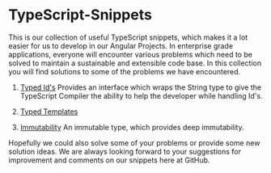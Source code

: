 # TypeScript-Snippets

This is our collection of useful TypeScript snippets, which makes it a lot easier for us to develop in our Angular Projects.
In enterprise grade applications, everyone will encounter various problems which need to be solved to maintain a sustainable and extensible code base. In this collection you will find solutions to some of the problems we have encountered.


1. [Typed Id's](./TypedIds)
Provides an interface which wraps the String type to give the TypeScript Compiler the ability to help the developer while handling Id's.

2. [Typed Templates](./TypedTemplates)

2. [Immutability](./Immutability)
An immutable type, which provides deep immutability.


Hopefully we could also solve some of your problems or provide some new solution ideas.
We are always looking forward to your suggestions for improvement and comments on our snippets here at GitHub.
